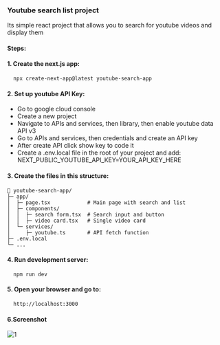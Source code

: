 ### Youtube search list project

Its simple react project that allows you to search for youtube videos and display them

#### Steps:

#### 1. Create the next.js app:
      npx create-next-app@latest youtube-search-app

#### 2. Set up youtube API Key:
   - Go to google cloud console<br>
   - Create a new project<br>
   - Navigate to APIs and services, then library, then enable youtube data API v3<br>
   - Go to APIs and services, then credentials and create an API key<br>
   - After create API click show key to code it<br>
   - Create a .env.local file in the root of your project and add: NEXT_PUBLIC_YOUTUBE_API_KEY=YOUR_API_KEY_HERE

#### 3. Create the files in this structure:
```
📁 youtube-search-app/
├─ app/
│  ├─ page.tsx            # Main page with search and list
│  ├─ components/
│  │  ├─ search form.tsx  # Search input and button
│  │  ├─ video card.tsx   # Single video card
│  └─ services/
│     ├─ youtube.ts       # API fetch function
├─ .env.local
└─ ...
```

#### 4. Run development server:
      npm run dev
  
#### 5. Open your browser and go to:
      http://localhost:3000

#### 6.Screenshot
![1](https://private-user-images.githubusercontent.com/121627103/493405041-3d769671-eb77-460d-8471-0aac90380352.png?jwt=eyJ0eXAiOiJKV1QiLCJhbGciOiJIUzI1NiJ9.eyJpc3MiOiJnaXRodWIuY29tIiwiYXVkIjoicmF3LmdpdGh1YnVzZXJjb250ZW50LmNvbSIsImtleSI6ImtleTUiLCJleHAiOjE3NTg3MjUzMzksIm5iZiI6MTc1ODcyNTAzOSwicGF0aCI6Ii8xMjE2MjcxMDMvNDkzNDA1MDQxLTNkNzY5NjcxLWViNzctNDYwZC04NDcxLTBhYWM5MDM4MDM1Mi5wbmc_WC1BbXotQWxnb3JpdGhtPUFXUzQtSE1BQy1TSEEyNTYmWC1BbXotQ3JlZGVudGlhbD1BS0lBVkNPRFlMU0E1M1BRSzRaQSUyRjIwMjUwOTI0JTJGdXMtZWFzdC0xJTJGczMlMkZhd3M0X3JlcXVlc3QmWC1BbXotRGF0ZT0yMDI1MDkyNFQxNDQzNTlaJlgtQW16LUV4cGlyZXM9MzAwJlgtQW16LVNpZ25hdHVyZT1hNmRiNTM2ODY2Y2EwNDVkYzExMTJjOGZkOGNiMGZkMjAyOGQ4MTNhYTg3YzA2MGYxNzViMDk2OWIwYTk0MWUzJlgtQW16LVNpZ25lZEhlYWRlcnM9aG9zdCJ9.1dhKnzzrF1I64PXVkrxZr2swqJcKWFkXjg7jaDfZaeM)

